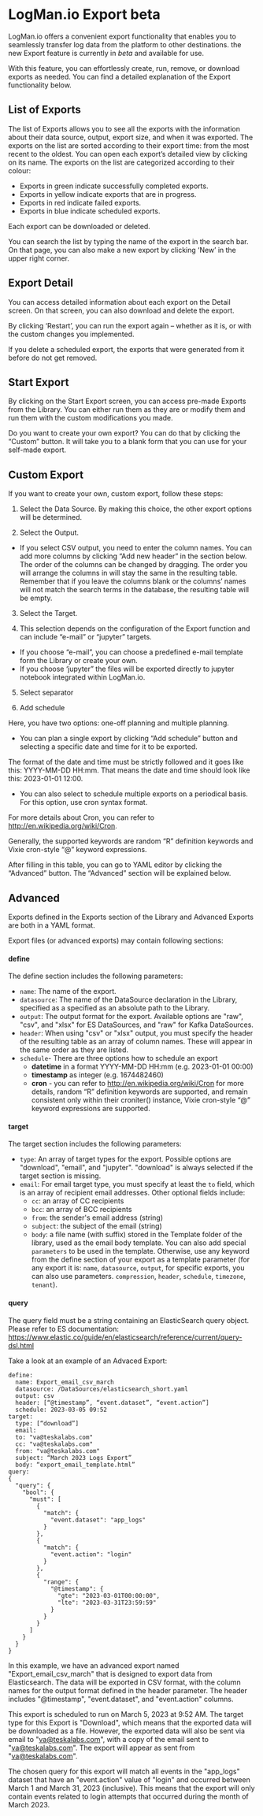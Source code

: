 # LogMan.io Export beta

LogMan.io offers a convenient export functionality that enables you to seamlessly transfer log data from the platform to other destinations.
the new Export feature is currently in *beta* and available for use.

With this feature, you can effortlessly create, run, remove, or download exports as needed. 
You can find a detailed explanation of the Export functionality below.

## List of Exports
The list of Exports allows you to see all the exports with the information about their data source, output, export size, and when it was exported. The exports on the list are sorted according to their export time: from the most recent to the oldest. You can open each export’s detailed view by clicking on its name.
The exports on the list are categorized according to their colour: 
- Exports in green indicate successfully completed exports. 
- Exports in yellow indicate exports that are in progress.
- Exports in red indicate failed exports.
- Exports in blue indicate scheduled exports.

Each export can be downloaded or deleted.

You can search the list by typing the name of the export in the search bar. On that page, you can also make a new export by clicking ‘New’ in the upper right corner.

## Export Detail
You can access detailed information about each export on the Detail screen. On that screen, you can also download and delete the export.

By clicking ‘Restart’, you can run the export again – whether as it is, or with the custom changes you implemented. 

If you delete a scheduled export, the exports that were generated from it before do not get removed. 


## Start Export
By clicking on the Start Export screen, you can access pre-made Exports from the Library. You can either run them as they are or modify them and run them with the custom modifications you made. 

Do you want to create your own export?
You can do that by clicking the “Custom” button. It will take you to a blank form that you can use for your self-made export.

## Custom Export
If you want to create your own, custom export, follow these steps:

1.	Select the Data Source. By making this choice, the other export options will be determined. 

2.	Select the Output. 
 - If you select CSV output, you need to enter the column names. You can add more columns by clicking “Add new header” in the section below. The order of the columns can be changed by dragging. The order you will arrange the columns in will stay the same in the resulting table. Remember that if you leave the columns blank or the columns’ names will not match the search terms in the database, the resulting table will be empty. 

3.	Select the Target. 

4.	This selection depends on the configuration of the Export function and can include “e-mail” or “jupyter” targets.
 - If you choose “e-mail”, you can choose a predefined e-mail template form the Library or create your own. 
 - If you choose ‘jupyter” the files will be exported directly to jupyter notebook integrated within LogMan.io.

5.	Select separator

6.	Add schedule

Here, you have two options: one-off planning and multiple planning. 
- You can plan a single export by clicking “Add schedule” button and selecting a specific date and time for it to be exported.

The format of the date and time must be strictly followed and it goes like this: YYYY-MM-DD HH:mm. That means the date and time should look like this: 2023-01-01 12:00. 
- You can also select to schedule multiple exports on a periodical basis. For this option, use cron syntax format. 

For more details about Cron, you can refer to http://en.wikipedia.org/wiki/Cron.

Generally, the supported keywords are random “R” definition keywords and Vixie cron-style “@” keyword expressions.

After filling in this table, you can go to YAML editor by clicking the “Advanced” button. The “Advanced” section will be explained below.

## Advanced
Exports defined in the Exports section of the Library and Advanced Exports are both in a YAML format. 

Export files (or advanced exports) may contain following sections:

#### define
The define section includes the following parameters:

- `name`: The name of the export.
- `datasource`: The name of the DataSource declaration in the Library, specified as a specified as an absolute path to the Library.
- `output`: The output format for the export. Available options are "raw", "csv", and "xlsx" for ES DataSources, and "raw" for Kafka DataSources.
- `header`: When using "csv" or "xlsx" output, you must specify the header of the resulting table as an array of column names. These will appear in the same order as they are listed.
- `schedule`- There are three options how to schedule an export
    - **datetime** in a format YYYY-MM-DD HH:mm (e.g. 2023-01-01 00:00)
    - **timestamp** as integer (e.g. 1674482460)
    - **cron** - you can refer to http://en.wikipedia.org/wiki/Cron for more details, random “R” definition keywords are supported, and remain consistent only within their croniter() instance, Vixie cron-style “@” keyword expressions are supported.


#### target
The target section includes the following parameters:

- `type`: An array of target types for the export. Possible options are "download", "email", and "jupyter". "download" is always selected if the target section is missing.
- `email`: For email target type, you must specify at least the `to` field, which is an array of recipient email addresses. Other optional fields include:
    - `cc`: an array of CC recipients
    - `bcc`: an array of BCC recipients
    - `from`: the sender's email address (string)
    - `subject`: the subject of the email (string)
    - `body`: a file name (with suffix) stored in the Template folder of the library, used as the email body template. You can also add special `parameters` to be used in the template. Otherwise, use any keyword from the define section of your export as a template parameter (for any export it is: `name`, `datasource`, `output`, for specific exports, you can also use parameters. `compression`, `header`, `schedule`, `timezone`, `tenant`).

#### query
The query field must be a string containing an ElasticSearch query object. Please refer to ES documentation: https://www.elastic.co/guide/en/elasticsearch/reference/current/query-dsl.html

Take a look at an example of an Advaced Export:

```
define:
  name: Export_email_csv_march
  datasource: /DataSources/elasticsearch_short.yaml
  output: csv
  header: [“@timestamp”, “event.dataset”, “event.action”]
  schedule: 2023-03-05 09:52
target:
  type: [“download”]
  email:
  to: "va@teskalabs.com"
  cc: "va@teskalabs.com"
  from: "va@teskalabs.com"
  subject: “March 2023 Logs Export”
  body: “export_email_template.html”
query:
{
  "query": {
    "bool": {
      "must": [
        {
          "match": {
            "event.dataset": "app_logs"
          }
        },
        {
          "match": {
            "event.action": "login"
          }
        },
        {
          "range": {
            "@timestamp": {
              "gte": "2023-03-01T00:00:00",
              "lte": "2023-03-31T23:59:59"
            }
          }
        }
      ]
    }
  }
}

```

In this example, we have an advanced export named "Export_email_csv_march" that is designed to export data from Elasticsearch. The data will be exported in CSV format, with the column names for the output format defined in the header parameter. The header includes "@timestamp", "event.dataset", and "event.action" columns.

This export is scheduled to run on March 5, 2023 at 9:52 AM. The target type for this Export is "Download", which means that the exported data will be downloaded as a file. However, the exported data will also be sent via email to "va@teskalabs.com", with a copy of the email sent to "va@teskalabs.com". The export will appear as sent from "va@teskalabs.com".

The chosen query for this export will match all events in the "app_logs" dataset that have an "event.action" value of "login" and occurred between March 1 and March 31, 2023 (inclusive). This means that the export will only contain events related to login attempts that occurred during the month of March 2023.
